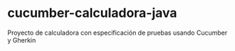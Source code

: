 # cucumber-calculadora-java
Proyecto de calculadora con especificación de pruebas usando Cucumber y Gherkin
